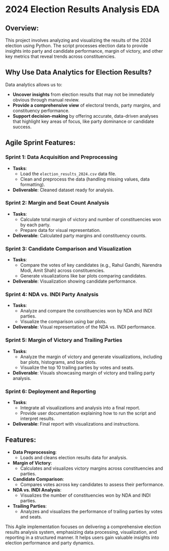 # 2024 Election Results Analysis EDA

## Overview:
This project involves analyzing and visualizing the results of the 2024 election using Python. The script processes election data to provide insights into party and candidate performance, margin of victory, and other key metrics that reveal trends across constituencies.

## Why Use Data Analytics for Election Results?
Data analytics allows us to:
- **Uncover insights** from election results that may not be immediately obvious through manual review.
- **Provide a comprehensive view** of electoral trends, party margins, and constituency performance.
- **Support decision-making** by offering accurate, data-driven analyses that highlight key areas of focus, like party dominance or candidate success.

## Agile Sprint Features:

### **Sprint 1: Data Acquisition and Preprocessing**
- **Tasks**:
  - Load the `election_results_2024.csv` data file.
  - Clean and preprocess the data (handling missing values, data formatting).
- **Deliverable**: Cleaned dataset ready for analysis.

### **Sprint 2: Margin and Seat Count Analysis**
- **Tasks**:
  - Calculate total margin of victory and number of constituencies won by each party.
  - Prepare data for visual representation.
- **Deliverable**: Calculated party margins and constituency counts.

### **Sprint 3: Candidate Comparison and Visualization**
- **Tasks**:
  - Compare the votes of key candidates (e.g., Rahul Gandhi, Narendra Modi, Amit Shah) across constituencies.
  - Generate visualizations like bar plots comparing candidates.
- **Deliverable**: Visualization showing candidate performance.

### **Sprint 4: NDA vs. INDI Party Analysis**
- **Tasks**:
  - Analyze and compare the constituencies won by NDA and INDI parties.
  - Visualize the comparison using bar plots.
- **Deliverable**: Visual representation of the NDA vs. INDI performance.

### **Sprint 5: Margin of Victory and Trailing Parties**
- **Tasks**:
  - Analyze the margin of victory and generate visualizations, including bar plots, histograms, and box plots.
  - Visualize the top 10 trailing parties by votes and seats.
- **Deliverable**: Visuals showcasing margin of victory and trailing party analysis.

### **Sprint 6: Deployment and Reporting**
- **Tasks**:
  - Integrate all visualizations and analysis into a final report.
  - Provide user documentation explaining how to run the script and interpret results.
- **Deliverable**: Final report with visualizations and instructions.

## Features:
- **Data Preprocessing**:
  - Loads and cleans election results data for analysis.
- **Margin of Victory**:
  - Calculates and visualizes victory margins across constituencies and parties.
- **Candidate Comparison**:
  - Compares votes across key candidates to assess their performance.
- **NDA vs. INDI Analysis**:
  - Visualizes the number of constituencies won by NDA and INDI parties.
- **Trailing Parties**:
  - Analyzes and visualizes the performance of trailing parties by votes and seats.


This Agile implementation focuses on delivering a comprehensive election results analysis system, emphasizing data processing, visualization, and reporting in a structured manner. It helps users gain valuable insights into election performance and party dynamics.
